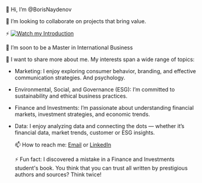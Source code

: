 👋 Hi, I’m @BorisNaydenov 



 💞️ I’m looking to collaborate on projects that bring value. 
 
 ⚡ [![Watch my Introduction](https://img.youtube.com/vi/)](https://youtu.be/7InM7vaz7-o?si=I_QEhsLniF4UXDCE)

 🌱 I’m soon to be a Master in International Business 

  👀 I want to share more about me. My interests span a wide range of topics:

- Marketing: I enjoy exploring consumer behavior, branding, and effective communication strategies. And psychology.                                                                                            
- Environmental, Social, and Governance (ESG): I’m committed to sustainability and ethical business practices.
-  Finance and Investments: I’m passionate about understanding financial markets, investment strategies, and economic trends.                                                                     
                                                                             
- Data: I enjoy analyzing data and connecting the dots — whether it’s financial data, market trends, customer or ESG insights.

 
 
  📫 How to reach me: <a href="mailto:borissnaydenov@gmail.com">Email</a> or <a href="https://www.linkedin.com/in/boris-naydenov/">LinkedIn</a>
 
  ⚡ Fun fact: I discovered a mistake in a Finance and Investments student's book. You think that you can trust all written by prestigious authors and sources? Think twice! 


<!---
BorisNaydenov/BorisNaydenov is a ✨ special ✨ repository because its `README.md` (this file) appears on your GitHub profile.
You can click the Preview link to take a look at your changes.
--->
